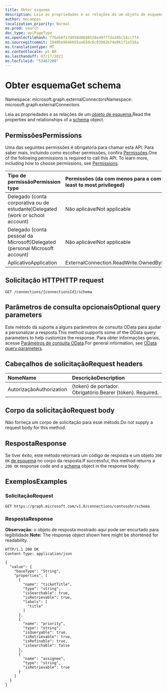 ```yaml
---
title: Obter esquema
description: Leia as propriedades e as relações de um objeto de esquema.
author: mecampos
localization_priority: Normal
ms.prod: search
doc_type: apiPageType
ms.openlocfilehash: f76eb8f174958d8698528e49fffda105c54cc7f4
ms.sourcegitcommit: 1940be9846055aa650c6c03982b74a961f1e316a
ms.translationtype: MT
ms.contentlocale: pt-BR
ms.lasthandoff: 07/17/2021
ms.locfileid: "53467208"
---
```

# <a name="get-schema"></a><span data-ttu-id="8474b-103">Obter esquema</span><span class="sxs-lookup"><span data-stu-id="8474b-103">Get schema</span></span>
<span data-ttu-id="8474b-104">Namespace: microsoft.graph.externalConnectors</span><span class="sxs-lookup"><span data-stu-id="8474b-104">Namespace: microsoft.graph.externalConnectors</span></span>



<span data-ttu-id="8474b-105">Leia as propriedades e as relações de um [objeto de esquema.](../resources/externalconnectors-schema.md)</span><span class="sxs-lookup"><span data-stu-id="8474b-105">Read the properties and relationships of a [schema](../resources/externalconnectors-schema.md) object.</span></span>

## <a name="permissions"></a><span data-ttu-id="8474b-106">Permissões</span><span class="sxs-lookup"><span data-stu-id="8474b-106">Permissions</span></span>
<span data-ttu-id="8474b-p101">Uma das seguintes permissões é obrigatória para chamar esta API. Para saber mais, incluindo como escolher permissões, confira [Permissões](/graph/permissions-reference).</span><span class="sxs-lookup"><span data-stu-id="8474b-p101">One of the following permissions is required to call this API. To learn more, including how to choose permissions, see [Permissions](/graph/permissions-reference).</span></span>

|<span data-ttu-id="8474b-109">Tipo de permissão</span><span class="sxs-lookup"><span data-stu-id="8474b-109">Permission type</span></span>|<span data-ttu-id="8474b-110">Permissões (da com menos para a com mais privilégios)</span><span class="sxs-lookup"><span data-stu-id="8474b-110">Permissions (from least to most privileged)</span></span>|
|:---|:---|
|<span data-ttu-id="8474b-111">Delegado (conta corporativa ou de estudante)</span><span class="sxs-lookup"><span data-stu-id="8474b-111">Delegated (work or school account)</span></span>|<span data-ttu-id="8474b-112">Não aplicável</span><span class="sxs-lookup"><span data-stu-id="8474b-112">Not applicable</span></span>|
|<span data-ttu-id="8474b-113">Delegado (conta pessoal da Microsoft)</span><span class="sxs-lookup"><span data-stu-id="8474b-113">Delegated (personal Microsoft account)</span></span>|<span data-ttu-id="8474b-114">Não aplicável</span><span class="sxs-lookup"><span data-stu-id="8474b-114">Not applicable</span></span>|
|<span data-ttu-id="8474b-115">Aplicativo</span><span class="sxs-lookup"><span data-stu-id="8474b-115">Application</span></span>| <span data-ttu-id="8474b-116">ExternalConnection.ReadWrite.OwnedBy</span><span class="sxs-lookup"><span data-stu-id="8474b-116">ExternalConnection.ReadWrite.OwnedBy</span></span>|

## <a name="http-request"></a><span data-ttu-id="8474b-117">Solicitação HTTP</span><span class="sxs-lookup"><span data-stu-id="8474b-117">HTTP request</span></span>

<!-- {
  "blockType": "ignored"
}
-->
``` http
GET /connections/{connectionsId}/schema
```

## <a name="optional-query-parameters"></a><span data-ttu-id="8474b-118">Parâmetros de consulta opcionais</span><span class="sxs-lookup"><span data-stu-id="8474b-118">Optional query parameters</span></span>
<span data-ttu-id="8474b-119">Este método dá suporte a alguns parâmetros de consulta OData para ajudar a personalizar a resposta.</span><span class="sxs-lookup"><span data-stu-id="8474b-119">This method supports some of the OData query parameters to help customize the response.</span></span> <span data-ttu-id="8474b-120">Para obter informações gerais, acesse [Parâmetros de consulta OData](/graph/query-parameters).</span><span class="sxs-lookup"><span data-stu-id="8474b-120">For general information, see [OData query parameters](/graph/query-parameters).</span></span>

## <a name="request-headers"></a><span data-ttu-id="8474b-121">Cabeçalhos de solicitação</span><span class="sxs-lookup"><span data-stu-id="8474b-121">Request headers</span></span>
|<span data-ttu-id="8474b-122">Nome</span><span class="sxs-lookup"><span data-stu-id="8474b-122">Name</span></span>|<span data-ttu-id="8474b-123">Descrição</span><span class="sxs-lookup"><span data-stu-id="8474b-123">Description</span></span>|
|:---|:---|
|<span data-ttu-id="8474b-124">Autorização</span><span class="sxs-lookup"><span data-stu-id="8474b-124">Authorization</span></span>|<span data-ttu-id="8474b-p103">{token} de portador. Obrigatório.</span><span class="sxs-lookup"><span data-stu-id="8474b-p103">Bearer {token}. Required.</span></span>|

## <a name="request-body"></a><span data-ttu-id="8474b-127">Corpo da solicitação</span><span class="sxs-lookup"><span data-stu-id="8474b-127">Request body</span></span>
<span data-ttu-id="8474b-128">Não forneça um corpo de solicitação para esse método.</span><span class="sxs-lookup"><span data-stu-id="8474b-128">Do not supply a request body for this method.</span></span>

## <a name="response"></a><span data-ttu-id="8474b-129">Resposta</span><span class="sxs-lookup"><span data-stu-id="8474b-129">Response</span></span>

<span data-ttu-id="8474b-130">Se tiver êxito, este método retornará um código de resposta e um objeto `200 OK` [de esquema](../resources/externalconnectors-schema.md) no corpo da resposta.</span><span class="sxs-lookup"><span data-stu-id="8474b-130">If successful, this method returns a `200 OK` response code and a [schema](../resources/externalconnectors-schema.md) object in the response body.</span></span>

## <a name="examples"></a><span data-ttu-id="8474b-131">Exemplos</span><span class="sxs-lookup"><span data-stu-id="8474b-131">Examples</span></span>

### <a name="request"></a><span data-ttu-id="8474b-132">Solicitação</span><span class="sxs-lookup"><span data-stu-id="8474b-132">Request</span></span>
<!-- {
  "blockType": "request",
  "name": "get_schema"
}
-->
``` http
GET https://graph.microsoft.com/v1.0/connections/contosohr/schema
```


### <a name="response"></a><span data-ttu-id="8474b-133">Resposta</span><span class="sxs-lookup"><span data-stu-id="8474b-133">Response</span></span>
<span data-ttu-id="8474b-134">**Observação:** o objeto de resposta mostrado aqui pode ser encurtado para legibilidade.</span><span class="sxs-lookup"><span data-stu-id="8474b-134">**Note:** The response object shown here might be shortened for readability.</span></span>
<!-- {
  "blockType": "response",
  "truncated": true,
  "@odata.type": "microsoft.graph.externalConnectors.schema"
}
-->
``` http
HTTP/1.1 200 OK
Content-Type: application/json

{
  "value": {
    "baseType": "String",
    "properties": [
      {
        "name": "ticketTitle",
        "type": "string",
        "isSearchable": true,
        "isRetrievable": true,
        "labels": [
          "title"
        ]
      },
      {
        "name": "priority",
        "type": "string",
        "isQueryable": true,
        "isRetrievable": true,
        "isRefinable": true,
        "isSearchable": false
      },
      {
        "name": "assignee",
        "type": "string",
        "isRetrievable": true
      }
    ]
  }
}
```

